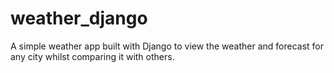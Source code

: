 # weather_django
A simple weather app built with Django to view the weather and forecast for any city whilst comparing it with others.
